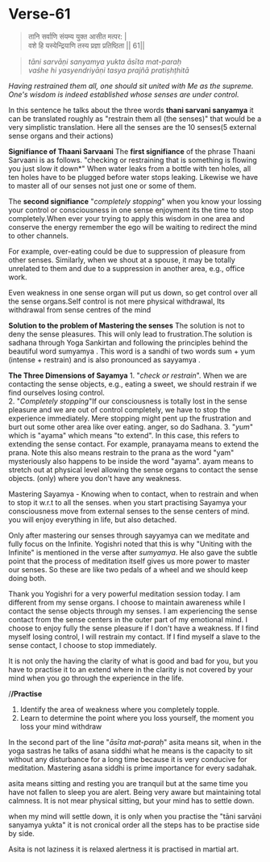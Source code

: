 # Verse-61

> तानि सर्वाणि संयम्य युक्त आसीत मत्पर: |  
वशे हि यस्येन्द्रियाणि तस्य प्रज्ञा प्रतिष्ठिता || 61||

> *tāni sarvāṇi sanyamya yukta āsīta mat-paraḥ  
vaśhe hi yasyendriyāṇi tasya prajñā pratiṣhṭhitā*

*Having restrained them all, one should
sit united with Me as the supreme. One's wisdom is indeed
established whose senses are under control.* 

In this sentence he talks about the three words **thani sarvani sanyamya** it can be translated roughly as "restrain them all (the senses)" that would be a very simplistic translation. Here all the senses are the 10 senses(5 external sense organs and their actions)

**Signifiance of Thaani Sarvaani**
The **first signifiance** of the phrase Thaani Sarvaani is as follows.  "checking or restraining that is something is flowing you just slow it down*"
When water leaks from a bottle with ten holes, all ten holes have to be plugged before water stops leaking. Likewise we have to master all of our senses not just one or some of them.

The  **second signifiance**  "*completely stopping*" when you know your lossing your control or consciousness in one sense enjoyment its  the time to stop completely.When ever your trying to apply this wisdom in one area and conserve the energy remember the ego will be waiting to redirect the mind to other channels.

For example, over-eating could be due to suppression of pleasure from other senses. Similarly, when we shout at a spouse, it may be totally unrelated to them and due to a suppression in another area, e.g., office work.

 Even weakness in one sense organ will put us down, so get control over all the sense organs.Self control is not mere physical withdrawal, Its withdrawal from sense centres of the mind
 
 **Solution to the problem of Mastering the senses**
 The solution is not to deny the sense pleasures. This will only lead to frustration.The solution is sadhana through Yoga Sankirtan and following the principles behind the beautiful word sumyamya . This word is a sandhi of two words sum + yum (intense + restrain) and is also pronounced as sayyamya .
 
**The Three Dimensions of Sayamya**
	1. "*check or restrain*". When we are contacting the sense objects, e.g., eating a sweet, we should restrain if we find ourselves losing control.  
	2. "*Completely stopping*"If our consciousness is totally lost in the sense pleasure and we are out of control completely, we have to stop the experience immediately.  Mere stopping might pent up the frustration and burt out some other area like over eating. anger, so do Sadhana.
	3. "*yum*" which is "ayama" which means "to extend". In this case, this refers to extending the sense contact. For example, pranayama means to extend the prana. Note this also means restrain to the prana as the word "yam" mysteriously also happens to be inside the word "ayama".
	 ayam means to stretch out at physical level allowing the sense organs to contact the sense objects. (only) where you don't have any weakness. 

Mastering Sayamya - Knowing when to contact, when to restrain and when to stop it  w.r.t to all the senses. 
when you start practising Sayamya your consciousness move from external senses to the sense centers of mind. you will enjoy everything in life, but also detached. 

Only after mastering our senses through sayyamya can we meditate and fully focus on the Infinite. Yogishri noted that this is why "Uniting with the Infinite" is mentioned in the verse after *sumyamya*. He also gave the subtle point that the process of meditation itself gives us more power to master our senses. So these are like two pedals of a wheel and we should keep doing both.

Thank you Yogishri for a very powerful meditation session today.  I am different from my sense organs.  I choose to maintain awareness while I contact the sense objects through my senses.  I am experiencing the sense contact from the sense centers in the outer part of my emotional mind.  I choose to enjoy fully the sense pleasure if I don't have a weakness.  If I find myself losing control, I will restrain my contact.  If I find myself a slave to the sense contact, I choose to stop immediately.

It is not only the having the clarity of what is good and bad for you, but you have to practise it to an extend where in the clarity is not covered by your mind when you go through the experience in the life.

/**/Practise** 

 1. Identify the area of weakness where you completely topple. 
 2. Learn to determine the point where you loss yourself, the moment you loss your mind withdraw

In the second part of the line "*āsīta mat-paraḥ*" asita means sit, when in the yoga sastras he talks of asana siddhi what he means is the capacity to sit without any disturbance for a long time because it is very conducive for meditation. Mastering asana siddhi is prime importance for every sadahak. 

asita means sitting and resting you are tranquil but at the same time you have not fallen to sleep you are alert. Being very aware but maintaining total calmness. It is not mear physical sitting, but your mind has to settle down.

when my mind will settle down, it is only when you practise the  "tāni sarvāṇi sanyamya yukta" it is not cronical order all the steps has to be practise side by side.

Asita is not laziness it is relaxed alertness it is practised in martial art. 

<!--stackedit_data:
eyJoaXN0b3J5IjpbOTk4NjQ5NDQ0LC04Mzc3NTI0MDQsNDg0Mj
k1ODU4LC0xMzk1NDk4OTc1LDEyOTU1NzI2NTksLTE5NjUwMzE2
NDcsMTUzMjA5OTk1NywxNjgwNDMzMzgzLDEwMjEwMDAzOTcsMT
k3MDk0NzY2Niw5MTMxMzQ0NDIsMjA0MzQ1NTA1MSw1NDk5Njky
ODcsLTE2NjI5Njk1LC04MDkyNjI5ODEsLTIwMTQ5MzQ3MDYsMT
QzNDQxMjI4NCwtNTM5MDg2MDA0XX0=
-->